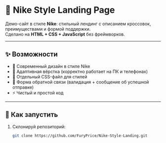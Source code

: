 # 👟 Nike Style Landing Page

Демо-сайт в стиле **Nike**: стильный лендинг с описанием кроссовок, преимуществами и формой поддержки.  
Сделано на **HTML + CSS + JavaScript** без фреймворков.

---

## ✨ Возможности
- 🖤 Современный дизайн в стиле Nike  
- 📱 Адаптивная вёрстка (корректно работает на ПК и телефонах)  
- 🎨 Отдельный CSS-файл для стилей  
- 📩 Форма обратной связи (валидация + сообщение об успешной отправке)  
- ⚡ Чистый и простой код  

---

## 🚀 Как запустить
1. Склонируй репозиторий:
   ```bash
   git clone https://github.com/FuryPrice/Nike-Style-Landing.git

